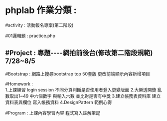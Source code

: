 # phplab 作業分類 :


#activity : 
           活動報名專案(第二階段)
           
#01邏輯題 :
           practice.php 

#Project :
           專題----網拍前後台(修改第二階段規範) 7/28~8/5
-----------------------------------------------------------------------------

#Bootstrap : 
            網路上搜尋bootstrap top 50套版 更改前端顯示內容新增項目

#Homework :        
           1.上課練習 login session 不同分頁判斷是否使用者登入更變版面
           2.大樂透開獎 亂數取出1~49 中六個數字 與輸入六數 並比對是否有中獎
           3.建立帳務表資料庫 建立資料表與欄位 寫入帳務資料
           4.DesignPattern 範例心得

#Program :
          上課內容學習內容 程式寫入註解筆記


           

